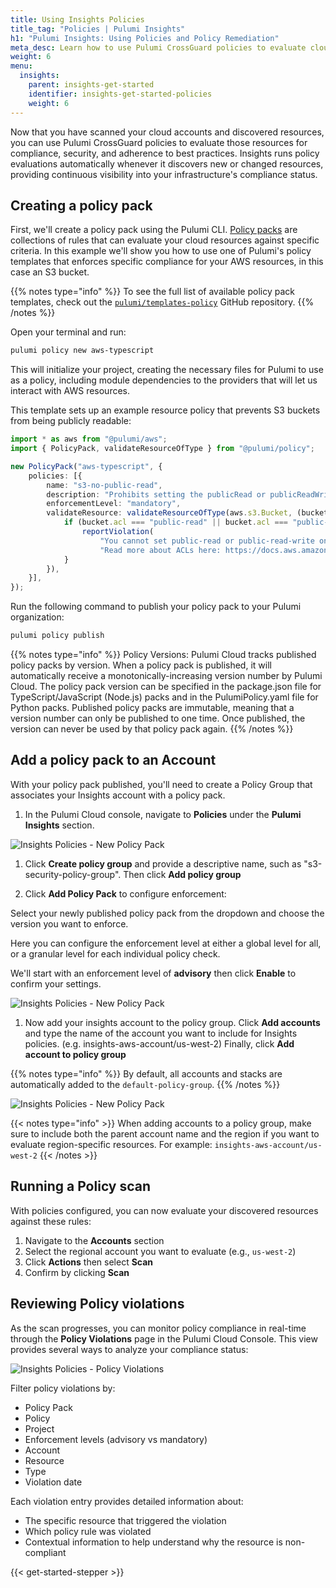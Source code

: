 ```yaml
---
title: Using Insights Policies
title_tag: "Policies | Pulumi Insights"
h1: "Pulumi Insights: Using Policies and Policy Remediation"
meta_desc: Learn how to use Pulumi CrossGuard policies to evaluate cloud resources discovered through Pulumi Insights account discovery.
weight: 6
menu:
  insights:
    parent: insights-get-started
    identifier: insights-get-started-policies 
    weight: 6
---
```


Now that you have scanned your cloud accounts and discovered resources, you can use Pulumi CrossGuard policies to evaluate those resources for compliance, security, and adherence to best practices. Insights runs policy evaluations automatically whenever it discovers new or changed resources, providing continuous visibility into your infrastructure's compliance status.

## Creating a policy pack

First, we'll create a policy pack using the Pulumi CLI. [Policy packs](/docs/iac/using-pulumi/crossguard/core-concepts/#policy-packs) are collections of rules that can evaluate your cloud resources against specific criteria. In this example we'll show you how to use one of Pulumi's policy templates that enforces specific compliance for your AWS resources, in this case an S3 bucket.

{{% notes type="info" %}}
To see the full list of available policy pack templates, check out the [`pulumi/templates-policy`](https://github.com/pulumi/templates-policy) GitHub repository.
{{% /notes %}}

Open your terminal and run:

```bash
pulumi policy new aws-typescript
```

This will initialize your project, creating the necessary files for Pulumi to use as a policy, including module dependencies to the providers that will let us interact with AWS resources.

This template sets up an example resource policy that prevents S3 buckets from being publicly readable:

```typescript
import * as aws from "@pulumi/aws";
import { PolicyPack, validateResourceOfType } from "@pulumi/policy";

new PolicyPack("aws-typescript", {
    policies: [{
        name: "s3-no-public-read",
        description: "Prohibits setting the publicRead or publicReadWrite permission on AWS S3 buckets.",
        enforcementLevel: "mandatory",
        validateResource: validateResourceOfType(aws.s3.Bucket, (bucket, args, reportViolation) => {
            if (bucket.acl === "public-read" || bucket.acl === "public-read-write") {
                reportViolation(
                    "You cannot set public-read or public-read-write on an S3 bucket. " +
                    "Read more about ACLs here: https://docs.aws.amazon.com/AmazonS3/latest/dev/acl-overview.html");
            }
        }),
    }],
});
```

Run the following command to publish your policy pack to your Pulumi organization:

```bash
pulumi policy publish
```

{{% notes type="info" %}}
Policy Versions: Pulumi Cloud tracks published policy packs by version. When a policy pack is published, it will automatically receive a monotonically-increasing version number by Pulumi Cloud. The policy pack version can be specified in the package.json file for TypeScript/JavaScript (Node.js) packs and in the PulumiPolicy.yaml file for Python packs. Published policy packs are immutable, meaning that a version number can only be published to one time. Once published, the version can never be used by that policy pack again.
{{% /notes %}}

## Add a policy pack to an Account

With your policy pack published, you'll need to create a Policy Group that associates your Insights account with a policy pack.

1. In the Pulumi Cloud console, navigate to **Policies** under the **Pulumi Insights** section.

![Insights Policies - New Policy Pack](/docs/insights/assets/create-policy-group.png)

1. Click **Create policy group** and provide a descriptive name, such as "s3-security-policy-group". Then click **Add policy group**

1. Click **Add Policy Pack** to configure enforcement:

Select your newly published policy pack from the dropdown and choose the version you want to enforce.

Here you can configure the enforcement level at either a global level for all, or a granular level for each individual policy check.

We'll start with an enforcement level of **advisory** then click **Enable** to confirm your settings.

![Insights Policies - New Policy Pack](/docs/insights/assets/enable-policy-pack.png)

1. Now add your insights account to the policy group. Click **Add accounts** and type the name of the account you want to include for Insights policies. (e.g. insights-aws-account/us-west-2) Finally, click **Add account to policy group**

{{% notes type="info" %}}
By default, all accounts and stacks are automatically added to the `default-policy-group`.
{{% /notes %}}

![Insights Policies - New Policy Pack](/docs/insights/assets/new-policy-pack.png)

{{< notes type="info" >}}
When adding accounts to a policy group, make sure to include both the parent account name and the region if you want to evaluate region-specific resources. For example: `insights-aws-account/us-west-2`
{{< /notes >}}

## Running a Policy scan

With policies configured, you can now evaluate your discovered resources against these rules:

1. Navigate to the **Accounts** section
2. Select the regional account you want to evaluate (e.g., `us-west-2`)
3. Click **Actions** then select **Scan**
4. Confirm by clicking **Scan**

## Reviewing Policy violations

As the scan progresses, you can monitor policy compliance in real-time through the **Policy Violations** page in the Pulumi Cloud Console. This view provides several ways to analyze your compliance status:

![Insights Policies - Policy Violations](/docs/insights/assets/policy-violations.png)

Filter policy violations by:

- Policy Pack
- Policy
- Project
- Enforcement levels (advisory vs mandatory)
- Account
- Resource
- Type
- Violation date

Each violation entry provides detailed information about:

- The specific resource that triggered the violation
- Which policy rule was violated
- Contextual information to help understand why the resource is non-compliant

{{< get-started-stepper >}}
